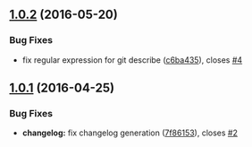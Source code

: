 <a name="1.0.2"></a>
## [1.0.2](https://github.com/gsikorski/conventional-release/compare/v1.0.1...v1.0.2) (2016-05-20)


### Bug Fixes

* fix regular expression for git describe ([c6ba435](https://github.com/gsikorski/conventional-release/commit/c6ba435)), closes [#4](https://github.com/gsikorski/conventional-release/issues/4)



<a name="1.0.1"></a>
## [1.0.1](https://github.com/gsikorski/conventional-release/compare/v1.0.0...v1.0.1) (2016-04-25)


### Bug Fixes

* **changelog:** fix changelog generation ([7f86153](https://github.com/gsikorski/conventional-release/commit/7f86153)), closes [#2](https://github.com/gsikorski/conventional-release/issues/2)



